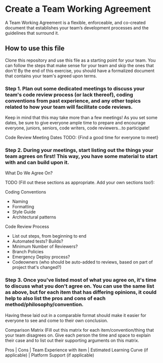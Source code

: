 # Create a Team Working Agreement

A Team Working Agreement is a flexible, enforceable, and co-created document that establishes your team’s development processes and the guidelines that surround it. 

## How to use this file
Clone this repository and use this file as a starting point for your team. You can follow the steps that make sense for your team and skip the ones that don't! By the end of this exercise, you should have a formalized document that contains your team's agreed upon terms.


### Step 1. Plan out some dedicated meetings to discuss your team's code review process (or lack thereof), coding conventions from past experience, and any other topics related to how your team will facilitate code reviews.
Keep in mind that this may take more than a few meetings! As you set some dates, be sure to give everyone ample time to prepare and encourage everyone, juniors, seniors, code writers, code reviewers...to participate!

Code Review Meeting Dates
TODO: {Find a good time for everyone to meet}

### Step 2. During your meetings, start listing out the things your team agrees on first! This way, you have some material to start with and can build upon it.

What Do We Agree On?

TODO (Fill out these sections as appropriate. Add your own sections too!):

Coding Conventions
  - Naming
  - Formatting
  - Style Guide
  - Architectural patterns

Code Review Process
  - List out steps, from beginning to end
  - Automated tests? Builds?
  - Minimum Number of Reviewers?
  - Branch Policies
  - Emergency Deploy process?
  - Codeowners (who should be auto-added to reviews, based on part of project that's changed?)

### Step 3. Once you've listed most of what you agree on, it's time to discuss what you don't agree on. You can use the same list as above, but for each item that has differing opinions, it could help to also list the pros and cons of each method/philosophy/convention.
Having these laid out in a comparable format should make it easier for everyone to see and come to their own conclusion.

Comparison Matrix (Fill out this matrix for each item/convention/thing that your team disagrees on. Give each person the time and space to explain their case and to list out their supporting arguments on this matrix.

Pros | Cons | Team Experience with item | Estimated Learning Curve (if applicable) | Platform Support (if applicable)  
